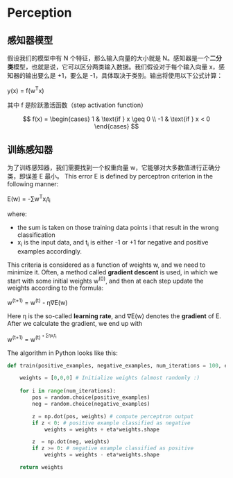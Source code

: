 # Perception

## 感知器模型

假设我们的模型中有 N 个特征，那么输入向量的大小就是 N。感知器是一个**二分类**模型，也就是说，它可以区分两类输入数据。我们假设对于每个输入向量 x，感知器的输出要么是 +1，要么是 -1，具体取决于类别。输出将使用以下公式计算：

y(x) = f(w<sup>T</sup>x)

其中 f 是阶跃激活函数（step activation function）

$$
f(x) =
\begin{cases}
1 & \text{if } x \geq 0 \\
-1 & \text{if } x < 0
\end{cases}
$$

## 训练感知器

为了训练感知器，我们需要找到一个权重向量 w，它能够对大多数值进行正确分类，即误差 E 最小。 This error E is defined by perceptron criterion in the following manner:

E(w) = -∑w<sup>T</sup>x<sub>i</sub>t<sub>i</sub>

where:

- the sum is taken on those training data points i that result in the wrong classification
- x<sub>i</sub> is the input data, and t<sub>i</sub> is either -1 or +1 for negative and positive examples accordingly.

This criteria is considered as a function of weights w, and we need to minimize it. Often, a method called **gradient descent** is used, in which we start with some initial weights w<sup>(0)</sup>, and then at each step update the weights according to the formula:

w<sup>(t+1)</sup> = w<sup>(t)</sup> - η∇E(w)

Here η is the so-called **learning rate**, and ∇E(w) denotes the **gradient** of E. After we calculate the gradient, we end up with

w<sup>(t+1)</sup> = w<sup>(t)<sup> + ∑ηx<sub>i</sub>t<sub>i</sub>

The algorithm in Python looks like this:

```python
def train(positive_examples, negative_examples, num_iterations = 100, eta = 1):

    weights = [0,0,0] # Initialize weights (almost randomly :)
        
    for i in range(num_iterations):
        pos = random.choice(positive_examples)
        neg = random.choice(negative_examples)

        z = np.dot(pos, weights) # compute perceptron output
        if z < 0: # positive example classified as negative
            weights = weights + eta*weights.shape

        z  = np.dot(neg, weights)
        if z >= 0: # negative example classified as positive
            weights = weights - eta*weights.shape

    return weights
```

